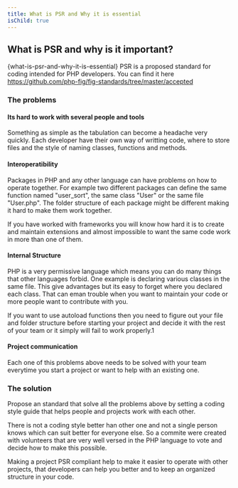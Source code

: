 ```yaml
---
title: What is PSR and Why it is essential
isChild: true
---
```

## What is PSR and why is it important?
{what-is-psr-and-why-it-is-essential}
PSR is a proposed standard for coding intended for PHP developers. You can find it here https://github.com/php-fig/fig-standards/tree/master/accepted

### The problems

#### Its hard to work with several people and tools

Something as simple as the tabulation can become a headache very quickly. Each developer have their own way of writting code, where to store files and the style of naming classes, functions and methods.

#### Interoperatibility

Packages in PHP and any other language can have problems on how to operate together. For example two different packages can define the same function named "user_sort", the same class "User" or the same file "User.php". The folder structure of each package might be different making it hard to make them work together.

If you have worked with frameworks you will know how hard it is to create and maintain extensions and almost impossible to want the same code work in more than one of them.

#### Internal Structure

PHP is a very permissive language which means you can do many things that other languages forbid. One example is declaring various classes in the same file. This give advantages but its easy to forget where you declared each class. That can eman trouble when you want to maintain your code or more people want to contribute with you.

If you want to use autoload functions then you need to figure out your file and folder structure before starting your project and decide it with the rest of your team or it simply will fail to work properly.1

#### Project communication

Each one of this problems above needs to be solved with your team everytime you start a project or want to help with an existing one.

### The solution

Propose an standard that solve all the problems above by setting a coding style guide that helps people and projects work with each other.

There is not a coding style better han other one and not a single person knows which can suit better for everyone else. So a commite were created with volunteers that are very well versed in the PHP language to vote and decide how to make this possible.

Making a project PSR compliant help to make it easier to operate with other projects, that developers can help you better and to keep an organized structure in your code.
